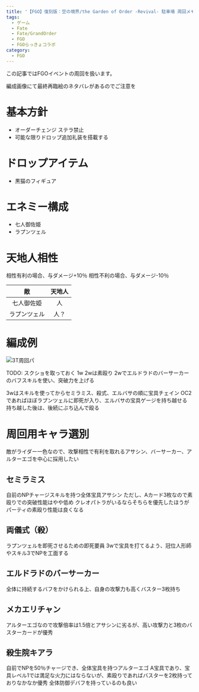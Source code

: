 ```yaml
---
title: '【FGO】復刻版：空の境界/the Garden of Order -Revival- 駐車場 周回メモ'
tags:
  - ゲーム
  - Fate
  - Fate/GrandOrder
  - FGO
  - FGOらっきょコラボ
category:
  - FGO
---
```


この記事ではFGOイベントの周回を扱います。

編成画像にて最終再臨絵のネタバレがあるのでご注意を

<!-- more -->

# 基本方針

* オーダーチェンジ ステラ禁止
* 可能な限りドロップ追加礼装を搭載する

# ドロップアイテム

* 黒猫のフィギュア

# エネミー構成

* 七人御佐姫
* ラプンツェル

# 天地人相性

相性有利の場合、与ダメージ+10％
相性不利の場合、与ダメージ-10％

|敵|天地人|
|:-:|:--:|
|七人御佐姫|人|
|ラプンツェル|人？|

# 編成例

![3T周回パ](.png "3T周回パ")

TODO: スクショを取っておく
1w 2wは素殴り
2wでエルドラドのバーサーカーのバフスキルを使い、突破力を上げる

3wはスキルを使ってからセミラミス、殺式、エルバサの順に宝具チェイン
OC2であればほぼラプンツェルに即死が入り、エルバサの宝具ゲージを持ち越せる
持ち越した後は、後続にぶち込んで殴る

# 周回用キャラ選別

敵がライダー一色なので、攻撃相性で有利を取れるアサシン、バーサーカー、アルターエゴを中心に採用したい

## セミラミス

自前のNPチャージスキルを持つ全体宝具アサシン
ただし、Aカード3枚なので素殴りでの突破性能はやや低め
クレオパトラがいるならそちらを優先したほうがパーティの素殴り性能は良くなる

## 両儀式（殺）

ラプンツェルを即死させるための即死要員
3wで宝具を打てるよう、冠位人形師やスキル3でNPを工面する

## エルドラドのバーサーカー

全体に持続するバフをかけられる上、自身の攻撃力も高くバスター3枚持ち

## メカエリチャン

アルターエゴなので攻撃倍率は1.5倍とアサシンに劣るが、高い攻撃力と3枚のバスターカードが優秀

## 殺生院キアラ

自前でNPを50％チャージでき、全体宝具を持つアルターエゴ
A宝具であり、宝具レベル1では満足な火力にはならないが、素殴りであればバスターを2枚持っておりなかなか優秀
全体防御デバフを持っているのも良い
